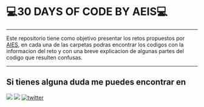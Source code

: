 
# 💻30 DAYS OF CODE BY AEIS💻
---
Este repositorio tiene como objetivo presentar los retos propuestos por [AIES](https://www.instagram.com/aeis_epn/?hl=es), en cada una de las carpetas podras encontrar los codigos con la informacion del reto y con una breve explicacion de algunas partes del codigo que resulten confusas.

---

## Si tienes alguna duda me puedes encontrar en

[![](https://img.shields.io/badge/Telegram-2CA5E0?style=for-the-badge&logo=telegram&logoColor=white)](https://web.telegram.org/k/#@JotastarValla)
[![](https://img.shields.io/badge/WhatsApp-25D366?style=for-the-badge&logo=whatsapp&logoColor=white)](http://wa.me/5930992675567)
[![twitter](https://img.shields.io/badge/twitter-1DA1F2?style=for-the-badge&logo=twitter&logoColor=white)](https://twitter.com/jotavalla)

